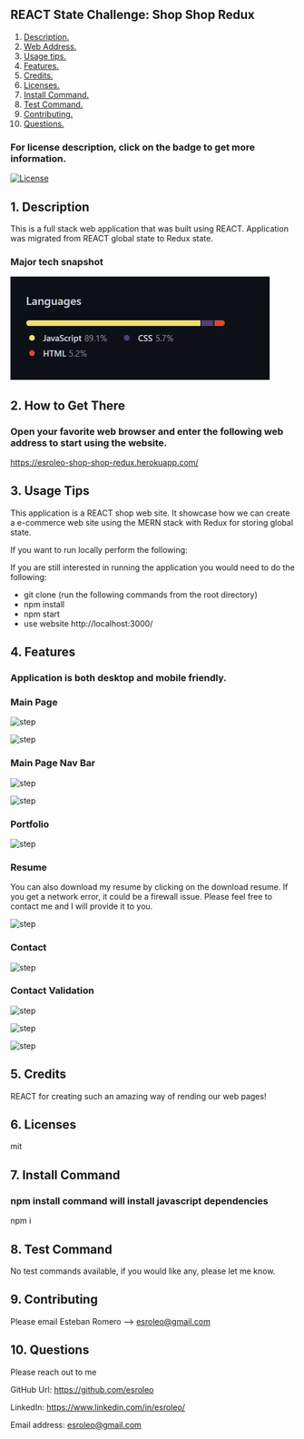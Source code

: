 ## REACT State Challenge: Shop Shop Redux

1. [ Description. ](#desc)
2. [ Web Address. ](#web-address)
3. [ Usage tips. ](#usage)
4. [ Features. ](#features)
5. [ Credits. ](#credits)
6. [ Licenses. ](#licenses)
7. [ Install Command. ](#commandInstall)
8. [ Test Command. ](#commandTest)
9. [ Contributing. ](#contributing)
9. [ Questions. ](#questions)

### For license description, click on the badge to get more information.
[![License](https://img.shields.io/badge/License-MIT%20-blue.svg)](https://opensource.org/licenses/mit)

<a name="desc"></a>
## 1. Description

This is a full stack web application that was built using REACT. Application was migrated from REACT global state to Redux state.

### Major tech snapshot

![tech](read-me-images/tech-used.JPG?raw=true "code-used.JPG")

<a name="web-address"></a>
## 2. How to Get There

### Open your favorite web browser and enter the following web address to start using the website.

https://esroleo-shop-shop-redux.herokuapp.com/


<a name="usage"></a>
## 3. Usage Tips

This application is a REACT shop web site. It showcase how we can create a e-commerce web site using the MERN stack with Redux for storing global state.

If you want to run locally perform the following:

If you are still interested in running the application you would need to do the following:
* git clone
(run the following commands from the root directory)
* npm install
* npm start
* use website http://localhost:3000/

<a name="features"></a>
## 4. Features

### Application is both desktop and mobile friendly.

### Main Page

![step](./read-me-images/main-page-desktop.JPG?raw=true "main-page-desktop.JPG")

![step](./read-me-images//main-page-small-device.JPG?raw=true "main-page-small-device.JPG")

### Main Page Nav Bar

![step](./read-me-images/main-page-desktop-nav-bar.JPG?raw=true "main-page-desktop-nav-bar.JPG")

![step](./read-me-images/main-page-small-device-nav-bar.JPG?raw=true "main-page-small-device-nav-bar.JPG")

### Portfolio

![step](./read-me-images/portfolio-smaller-device.JPG?raw=true "portfolio-smaller-device.JPG")


### Resume

You can also download my resume by clicking on the download resume. If you get a network error, it could be a firewall issue.
Please feel free to contact me and I will provide it to you. 

![step](./read-me-images/resume-smaller-device.JPG?raw=true "resume-smaller-device.JPG")


### Contact 

![step](./read-me-images/contact-smaller-device.JPG?raw=true "contact-smaller-device.JPG")


### Contact Validation

![step](./read-me-images/contact-validation-name.JPG?raw=true "contact-validation-name.JPG")

![step](./read-me-images/contact-validation-email.JPG?raw=true "contact-validation-email.JPG")

![step](./read-me-images/contact-validation-description.JPG?raw=true "contact-validation-description.JPG")

<a name="credits"></a>
## 5. Credits

REACT for creating such an amazing way of rending our web pages!

<a name="licenses"></a>
## 6. Licenses

mit

<a name="commandInstall"></a>
## 7. Install Command

### npm install command will install javascript dependencies

npm i

<a name="commandTest"></a>
## 8. Test Command

No test commands available, if you would like any, please let me know.

<a name="contributing"></a>
## 9. Contributing

Please email Esteban Romero --> esroleo@gmail.com

<a name="questions"></a>
## 10. Questions

Please reach out to me

GitHub Url: https://github.com/esroleo

LinkedIn: https://www.linkedin.com/in/esroleo/

Email address: esroleo@gmail.com







